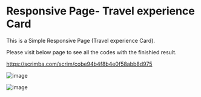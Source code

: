 # Responsive Page- Travel experience Card
This is a Simple Responsive Page (Travel experience Card).

Please visit below page to see all the codes with the finishied result. 

https://scrimba.com/scrim/cobe94b4f8b4e0f58abb8d975

![image](https://user-images.githubusercontent.com/77015008/143722452-06a46152-321c-4f0c-857d-1390587a54a2.png)

![image](https://user-images.githubusercontent.com/77015008/143722441-05a7fe24-3850-4bd1-b847-9d74156bf8c6.png)
